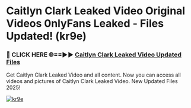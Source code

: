 # Caitlyn Clark Leaked Video Original Videos 0nlyFans Leaked - Files Updated! (kr9e)

<h3>🔴 CLICK HERE 🌐==►► <a href="https://tinyurl.com/2jnfzry5" rel="nofollow">Caitlyn Clark Leaked Video Updated Files</a></h3>

Get Caitlyn Clark Leaked Video and all content. Now you can access all videos and pictures of Caitlyn Clark Leaked Video. New Updated Files 2025!

[![kr9e](https://i.imgur.com/GyGTBgg.gif)](https://tinyurl.com/2jnfzry5)
